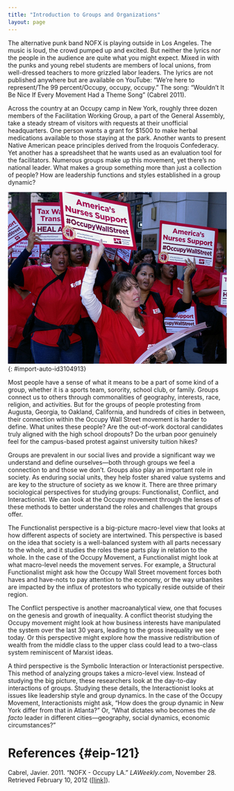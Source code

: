 ```yaml
---
title: "Introduction to Groups and Organizations"
layout: page
---
```



<?chapter-toc label="Learning Objectives"?>

<?cnx.eoc class="section-summary" title="Section Summary"?>

<?cnx.eoc class="section-quiz" title="Section Quiz"?>

<?cnx.eoc class="short-answer" title="Short Answer"?>

<?cnx.eoc class="further-research" title="Further Research"?>

<?cnx.eoc class="references" title="References"?>

The alternative punk band NOFX is playing outside in Los Angeles. The music is loud, the crowd pumped up and excited. But neither the lyrics nor the people in the audience are quite what you might expect. Mixed in with the punks and young rebel students are members of local unions, from well-dressed teachers to more grizzled labor leaders. The lyrics are not published anywhere but are available on YouTube: “We’re here to represent/The 99 percent/Occupy, occupy, occupy.” The song: “Wouldn’t It Be Nice If Every Movement Had a Theme Song” (Cabrel 2011).

Across the country at an Occupy camp in New York, roughly three dozen members of the Facilitation Working Group, a part of the General Assembly, take a steady stream of visitors with requests at their unofficial headquarters. One person wants a grant for $1500 to make herbal medications available to those staying at the park. Another wants to present Native American peace principles derived from the Iroquois Confederacy. Yet another has a spreadsheet that he wants used as an evaluation tool for the facilitators. Numerous groups make up this movement, yet there’s no national leader. What makes a group something more than just a collection of people? How are leadership functions and styles established in a group dynamic?

 ![Several women dressed in red nurses&#x2019; scrubs march and hold signs reading America&#x2019;s Nurses Support at Occupy Wall Street above their heads.](../resources/Figure_06_01_01.jpg "Nurses, teachers, and Teamsters showed up to protest at the Occupy movement. (Photo courtesy of David Shankbone/flickr)"){: #import-auto-id3104913}

Most people have a sense of what it means to be a part of some kind of a group, whether it is a sports team, sorority, school club, or family. Groups connect us to others through commonalities of geography, interests, race, religion, and activities. But for the groups of people protesting from Augusta, Georgia, to Oakland, California, and hundreds of cities in between, their connection within the Occupy Wall Street movement is harder to define. What unites these people? Are the out-of-work doctoral candidates truly aligned with the high school dropouts? Do the urban poor genuinely feel for the campus-based protest against university tuition hikes?

Groups are prevalent in our social lives and provide a significant way we understand and define ourselves—both through groups we feel a connection to and those we don’t. Groups also play an important role in society. As enduring social units, they help foster shared value systems and are key to the structure of society as we know it. There are three primary sociological perspectives for studying groups: Functionalist, Conflict, and Interactionist. We can look at the Occupy movement through the lenses of these methods to better understand the roles and challenges that groups offer.

The Functionalist perspective is a big-picture macro-level view that looks at how different aspects of society are intertwined. This perspective is based on the idea that society is a well-balanced system with all parts necessary to the whole, and it studies the roles these parts play in relation to the whole. In the case of the Occupy Movement, a Functionalist might look at what macro-level needs the movement serves. For example, a Structural Functionalist might ask how the Occupy Wall Street movement forces both haves and have-nots to pay attention to the economy, or the way urbanites are impacted by the influx of protestors who typically reside outside of their region.

The Conflict perspective is another macroanalytical view, one that focuses on the genesis and growth of inequality. A conflict theorist studying the Occupy movement might look at how business interests have manipulated the system over the last 30 years, leading to the gross inequality we see today. Or this perspective might explore how the massive redistribution of wealth from the middle class to the upper class could lead to a two-class system reminiscent of Marxist ideas.

A third perspective is the Symbolic Interaction or Interactionist perspective. This method of analyzing groups takes a micro-level view. Instead of studying the big picture, these researchers look at the day-to-day interactions of groups. Studying these details, the Interactionist looks at issues like leadership style and group dynamics. In the case of the Occupy Movement, Interactionists might ask, “How does the group dynamic in New York differ from that in Atlanta?” Or, “What dictates who becomes the *de facto* leader in different cities—geography, social dynamics, economic circumstances?”

# References   {#eip-121}

Cabrel, Javier. 2011. “NOFX - Occupy LA.” *LAWeekly.com*, November 28. Retrieved February 10, 2012 ([\[link\]][1]).



[1]: http://blogs.laweekly.com/westcoastsound/2011/11/nofx_-_occupy_la_-_11-28-2011.php
